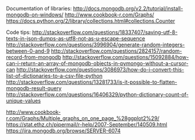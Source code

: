 Documentation of libraries:
http://docs.mongodb.org/v2.2/tutorial/install-mongodb-on-windows/
http://www.cookbook-r.com/Graphs/
https://docs.python.org/2/library/collections.html#collections.Counter

Code tips:
http://stackoverflow.com/questions/18337407/saving-utf-8-texts-in-json-dumps-as-utf8-not-as-u-escape-sequence
http://stackoverflow.com/questions/3996904/generate-random-integers-between-0-and-9
http://stackoverflow.com/questions/2824157/random-record-from-mongodb
http://stackoverflow.com/questions/15092884/how-can-i-return-an-array-of-mongodb-objects-in-pymongo-without-a-cursor-can
http://stackoverflow.com/questions/3086973/how-do-i-convert-this-list-of-dictionaries-to-a-csv-file-python
http://stackoverflow.com/questions/13281733/is-it-possible-to-flatten-mongodb-result-query
http://stackoverflow.com/questions/16406329/python-dictionary-count-of-unique-values

http://www.cookbook-r.com/Graphs/Multiple_graphs_on_one_page_%28ggplot2%29/
https://stat.ethz.ch/pipermail/r-help/2007-September/140509.html
https://jira.mongodb.org/browse/SERVER-6074